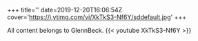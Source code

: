 +++
title=''
date=2019-12-20T16:06:54Z
cover='https://i.ytimg.com/vi/XkTkS3-Nf6Y/sddefault.jpg'
+++

All content belongs to GlennBeck.
{{< youtube XkTkS3-Nf6Y >}}
